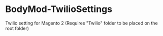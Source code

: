 # BodyMod-TwilioSettings
Twilio setting for Magento 2 (Requires "Twilio" folder to be placed on the root folder)
